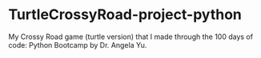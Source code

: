 # TurtleCrossyRoad-project-python
My Crossy Road game (turtle version) that I made through the 100 days of code: Python Bootcamp by Dr. Angela Yu.
